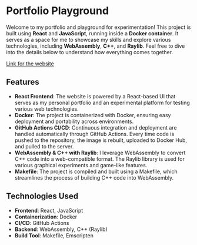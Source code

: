 # Portfolio Playground

Welcome to my portfolio and playground for experimentation! This project is built using **React** and **JavaScript**, running inside a **Docker container**. It serves as a space for me to showcase my skills and explore various technologies, including **WebAssembly**, **C++**, and **Raylib**. Feel free to dive into the details below to understand how everything comes together.

[Link for the website](http://www.htdguide.com)

## Features

- **React Frontend**: The website is powered by a React-based UI that serves as my personal portfolio and an experimental platform for testing various web technologies.
- **Docker**: The project is containerized with Docker, ensuring easy deployment and portability across environments.
- **GitHub Actions CI/CD**: Continuous integration and deployment are handled automatically through GitHub Actions. Every time code is pushed to the repository, the image is rebuilt, uploaded to Docker Hub, and pulled to the server.
- **WebAssembly & C++ with Raylib**: I leverage WebAssembly to convert C++ code into a web-compatible format. The Raylib library is used for various graphical experiments and game-like features.
- **Makefile**: The project is compiled and built using a Makefile, which streamlines the process of building C++ code into WebAssembly.

## Technologies Used

- **Frontend**: React, JavaScript
- **Containerization**: Docker
- **CI/CD**: GitHub Actions
- **Backend**: WebAssembly, C++ (Raylib)
- **Build Tool**: Makefile, Emscripten

